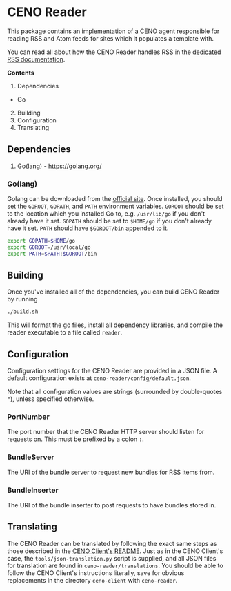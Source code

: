 # CENO Reader

This package contains an implementation of a CENO agent responsible for reading RSS and Atom
feeds for sites which it populates a template with.

You can read all about how the CENO Reader handles RSS in the
[dedicated RSS documentation](https://github.com/equalitie/ceno/blob/master/ceno-reader/docs/rss-feeds.md).

**Contents**

1. Dependencies
  * Go
2. Building
3. Configuration
4. Translating

## Dependencies

1. Go(lang) - <https://golang.org/>

### Go(lang)

Golang can be downloaded from the [official site](https://golang.org).
Once installed, you should set the `GOROOT`, `GOPATH`, and `PATH` environment variables.
`GOROOT` should be set to the location which you installed Go to, e.g. `/usr/lib/go`
if you don't already have it set.
`GOPATH` should be set to `$HOME/go` if you don't already have it set.
`PATH` should have `$GOROOT/bin` appended to it.

```bash
export GOPATH=$HOME/go
export GOROOT=/usr/local/go
export PATH=$PATH:$GOROOT/bin
```

## Building

Once you've installed all of the dependencies, you can build CENO Reader by running

```bash
./build.sh
```

This will format the go files, install all dependency libraries, and compile the
reader executable to a file called `reader`.

## Configuration

Configuration settings for the CENO Reader are provided in a JSON file.  A default configuration
exists at `ceno-reader/config/default.json`.

Note that all configuration values are strings (surrounded by double-quotes `"`), unless
specified otherwise.

### PortNumber

The port number that the CENO Reader HTTP server should listen for requests on.  This must be
prefixed by a colon `:`.

### BundleServer

The URI of the bundle server to request new bundles for RSS items from.

### BundleInserter

The URI of the bundle inserter to post requests to have bundles stored in.

## Translating

The CENO Reader can be translated by following the exact same steps as those described
in the [CENO Client's README](https://github.com/equalitie/ceno/blob/master/ceno-client/README.md).
Just as in the CENO Client's case, the `tools/json-translation.py` script is supplied,
and all JSON files for translation are found in `ceno-reader/translations`.  You should be
able to follow the CENO Client's instructions literally, save for obvious replacements in
the directory `ceno-client` with `ceno-reader`.
